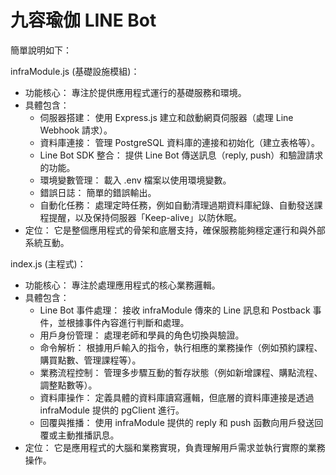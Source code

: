 # 九容瑜伽 LINE Bot
簡單說明如下：

infraModule.js (基礎設施模組)：
 * 功能核心： 專注於提供應用程式運行的基礎服務和環境。
 * 具體包含：
   * 伺服器搭建： 使用 Express.js 建立和啟動網頁伺服器（處理 Line Webhook 請求）。
   * 資料庫連接： 管理 PostgreSQL 資料庫的連接和初始化（建立表格等）。
   * Line Bot SDK 整合： 提供 Line Bot 傳送訊息（reply, push）和驗證請求的功能。
   * 環境變數管理： 載入 .env 檔案以使用環境變數。
   * 錯誤日誌： 簡單的錯誤輸出。
   * 自動化任務： 處理定時任務，例如自動清理過期資料庫紀錄、自動發送課程提醒，以及保持伺服器「Keep-alive」以防休眠。
 * 定位： 它是整個應用程式的骨架和底層支持，確保服務能夠穩定運行和與外部系統互動。


index.js (主程式)：
 * 功能核心： 專注於處理應用程式的核心業務邏輯。
 * 具體包含：
   * Line Bot 事件處理： 接收 infraModule 傳來的 Line 訊息和 Postback 事件，並根據事件內容進行判斷和處理。
   * 用戶身份管理： 處理老師和學員的角色切換與驗證。
   * 命令解析： 根據用戶輸入的指令，執行相應的業務操作（例如預約課程、購買點數、管理課程等）。
   * 業務流程控制： 管理多步驟互動的暫存狀態（例如新增課程、購點流程、調整點數等）。
   * 資料庫操作： 定義具體的資料庫讀寫邏輯，但底層的資料庫連接是透過 infraModule 提供的 pgClient 進行。
   * 回覆與推播： 使用 infraModule 提供的 reply 和 push 函數向用戶發送回覆或主動推播訊息。
 * 定位： 它是應用程式的大腦和業務實現，負責理解用戶需求並執行實際的業務操作。
